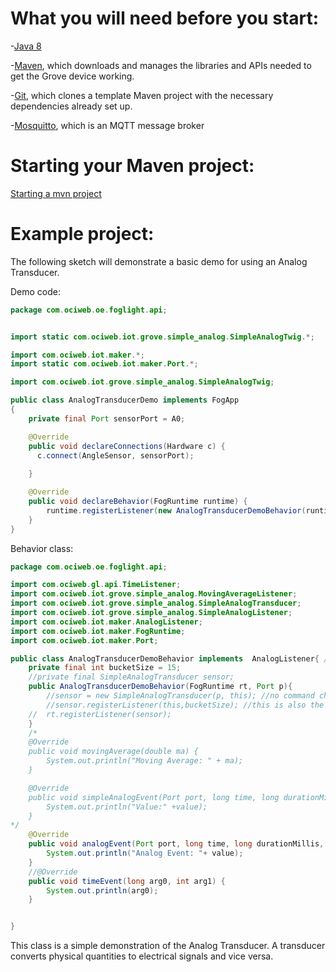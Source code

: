 # What you will need before you start:
-[Java 8](https://docs.oracle.com/javase/8/docs/technotes/guides/install/install_overview.html) 

-[Maven](https://maven.apache.org/install.html), which downloads and manages the libraries and APIs needed to get the Grove device working.

-[Git](https://git-scm.com/), which clones a template Maven project with the necessary dependencies already set up.

-[Mosquitto](https://mosquitto.org/download/), which is an MQTT message broker

# Starting your Maven project: 
[Starting a mvn project](https://github.com/oci-pronghorn/FogLighter/blob/master/README.md)

# Example project:

The following sketch will demonstrate a basic demo for using an Analog Transducer.

Demo code:


```java
package com.ociweb.oe.foglight.api;


import static com.ociweb.iot.grove.simple_analog.SimpleAnalogTwig.*;

import com.ociweb.iot.maker.*;
import static com.ociweb.iot.maker.Port.*;

import com.ociweb.iot.grove.simple_analog.SimpleAnalogTwig;

public class AnalogTransducerDemo implements FogApp
{
	private final Port sensorPort = A0;

    @Override
    public void declareConnections(Hardware c) {
      c.connect(AngleSensor, sensorPort);
    
    }

    @Override
    public void declareBehavior(FogRuntime runtime) {
    	runtime.registerListener(new AnalogTransducerDemoBehavior(runtime, sensorPort)).includePorts(sensorPort);
    }
}
```


Behavior class:


```java
package com.ociweb.oe.foglight.api;

import com.ociweb.gl.api.TimeListener;
import com.ociweb.iot.grove.simple_analog.MovingAverageListener;
import com.ociweb.iot.grove.simple_analog.SimpleAnalogTransducer;
import com.ociweb.iot.grove.simple_analog.SimpleAnalogListener;
import com.ociweb.iot.maker.AnalogListener;
import com.ociweb.iot.maker.FogRuntime;
import com.ociweb.iot.maker.Port;

public class AnalogTransducerDemoBehavior implements  AnalogListener{ //SimpleAnalogListener, MovingAverageListener,
	private final int bucketSize = 15;
	//private final SimpleAnalogTransducer sensor;
	public AnalogTransducerDemoBehavior(FogRuntime rt, Port p){
		//sensor = new SimpleAnalogTransducer(p, this); //no command channel needed because reading
		//sensor.registerListener(this,bucketSize); //this is also the implementation of MovingAverageListener
	//	rt.registerListener(sensor);
	}
	/*
	@Override
	public void movingAverage(double ma) {
		System.out.println("Moving Average: " + ma);
	}

	@Override
	public void simpleAnalogEvent(Port port, long time, long durationMillis, int value) {
		System.out.println("Value:" +value);
	}
*/
	@Override
	public void analogEvent(Port port, long time, long durationMillis, int average, int value) {
		System.out.println("Analog Event: "+ value);
	}
	//@Override
	public void timeEvent(long arg0, int arg1) {
		System.out.println(arg0);
	}


}
```


This class is a simple demonstration of the Analog Transducer. A transducer converts physical quantities to electrical signals and vice versa.


